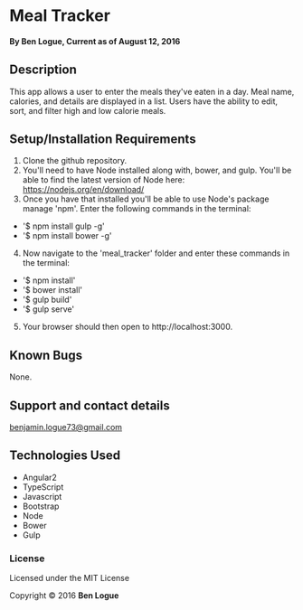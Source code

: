# Meal Tracker

#### By Ben Logue, Current as of August 12, 2016

## Description

This app allows a user to enter the meals they've eaten in a day. Meal name, calories, and details are displayed in a list. Users have the ability to edit, sort, and filter high and low calorie meals.


## Setup/Installation Requirements

1. Clone the github repository.
2. You'll need to have Node installed along with, bower, and gulp. You'll be able to find the latest version of Node here: https://nodejs.org/en/download/
3. Once you have that installed you'll be able to use Node's package manage 'npm'. Enter the following commands in the terminal:

 * '$ npm install gulp -g'
 * '$ npm install bower -g'

4. Now navigate to the 'meal_tracker' folder and enter these commands in the terminal:

  * '$ npm install' 
  *	'$ bower install'
  *	'$ gulp build'
  *	'$ gulp serve'

5. Your browser should then open to http://localhost:3000.

## Known Bugs

None.  

## Support and contact details

benjamin.logue73@gmail.com

## Technologies Used

* Angular2
* TypeScript
* Javascript
* Bootstrap
* Node
* Bower
* Gulp

### License

Licensed under the MIT License

Copyright &copy; 2016 **Ben Logue**

